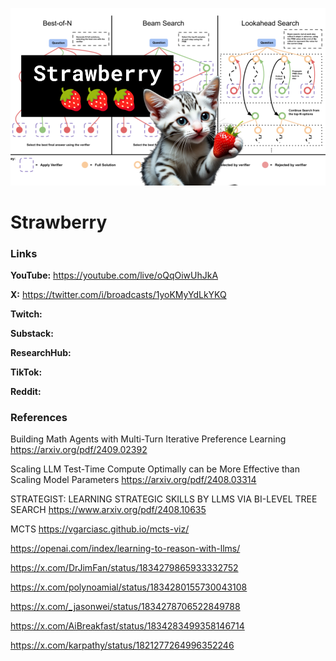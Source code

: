 ![thumbnail](thumbnail.png)

# Strawberry

### Links

**YouTube:** https://youtube.com/live/oQqOiwUhJkA

**X:** https://twitter.com/i/broadcasts/1yoKMyYdLkYKQ

**Twitch:**

**Substack:**

**ResearchHub:**

**TikTok:**

**Reddit:**

### References

Building Math Agents with Multi-Turn Iterative Preference Learning
https://arxiv.org/pdf/2409.02392

Scaling LLM Test-Time Compute Optimally can be More Effective than Scaling Model Parameters
https://arxiv.org/pdf/2408.03314

STRATEGIST: LEARNING STRATEGIC SKILLS BY LLMS VIA BI-LEVEL TREE SEARCH
https://www.arxiv.org/pdf/2408.10635

MCTS
https://vgarciasc.github.io/mcts-viz/

https://openai.com/index/learning-to-reason-with-llms/

https://x.com/DrJimFan/status/1834279865933332752

https://x.com/polynoamial/status/1834280155730043108

https://x.com/_jasonwei/status/1834278706522849788

https://x.com/AiBreakfast/status/1834283499358146714

https://x.com/karpathy/status/1821277264996352246

